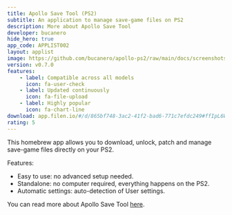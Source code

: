 ```yaml
---
title: Apollo Save Tool (PS2)
subtitle: An application to manage save-game files on PS2
description: More about Apollo Save Tool
developer: bucanero
hide_hero: true
app_code: APPLIST002
layout: applist
image: https://github.com/bucanero/apollo-ps2/raw/main/docs/screenshots/screenshot-main.png
version: v0.7.0
features:
    - label: Compatible across all models
      icon: fa-user-check
    - label: Updated continuously
      icon: fa-file-upload
    - label: Highly popular
      icon: fa-chart-line
download: app.filen.io/#/d/865bf748-3ac2-41f2-bad6-771c7efdc249#ffIpL6W4dfJFwXcWqyG4Zzk3nuJ3Xn3w
rating: 5
---
```


This homebrew app allows you to download, unlock, patch and manage save-game files directly on your PS2.  

Features:
- Easy to use: no advanced setup needed.
- Standalone: no computer required, everything happens on the PS2.
- Automatic settings: auto-detection of User settings.

You can read more about Apollo Save Tool [here](https://github.com/bucanero/apollo-ps2).
